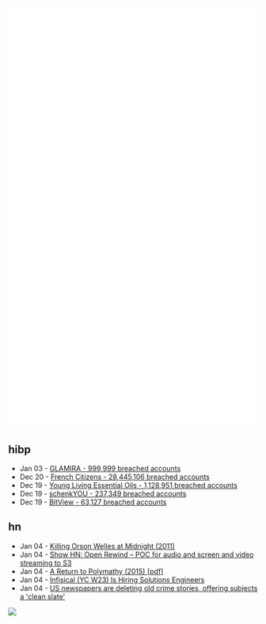 ![Metrics](https://raw.githubusercontent.com/phixion/phixion/master/metrics.svg)

## hibp

<!--
for https://github.com/phixion/phixion/blob/main/.github/workflows/feeds.yml
-->
<!--START_SECTION:haveibeenpwnd-->
- Jan 03 - [GLAMIRA - 999,999 breached accounts](https://haveibeenpwned.com/PwnedWebsites#GLAMIRA)
- Dec 20 - [French Citizens - 28,445,106 breached accounts](https://haveibeenpwned.com/PwnedWebsites#FrenchCitizens)
- Dec 19 - [Young Living Essential Oils - 1,128,951 breached accounts](https://haveibeenpwned.com/PwnedWebsites#YoungLivingEssentialOils)
- Dec 19 - [schenkYOU - 237,349 breached accounts](https://haveibeenpwned.com/PwnedWebsites#schenkYOU)
- Dec 19 - [BitView - 63,127 breached accounts](https://haveibeenpwned.com/PwnedWebsites#BitView)
<!--END_SECTION:haveibeenpwnd-->

## hn

<!--
for https://github.com/phixion/phixion/blob/main/.github/workflows/feeds.yml
-->
<!--START_SECTION:hn-->
- Jan 04 - [Killing Orson Welles at Midnight (2011)](https://www.nybooks.com/articles/2011/04/28/killing-orson-welles-midnight/)
- Jan 04 - [Show HN: Open Rewind – POC for audio and screen and video streaming to S3](https://github.com/janwilmake/efficient-recorder)
- Jan 04 - [A Return to Polymathy (2015) [pdf]](https://paulrcohen.github.io/papers/Polymathy.pdf)
- Jan 04 - [Infisical (YC W23) Is Hiring Solutions Engineers](https://www.ycombinator.com/companies/infisical/jobs/yaEvock-solutions-engineer)
- Jan 04 - [US newspapers are deleting old crime stories, offering subjects a 'clean slate'](https://www.theguardian.com/us-news/2025/jan/04/newspaper-crime-stories)
<!--END_SECTION:hn-->

<!--
for https://yhype.me
-->
![](https://hit.yhype.me/github/profile?user_id=13013670)
